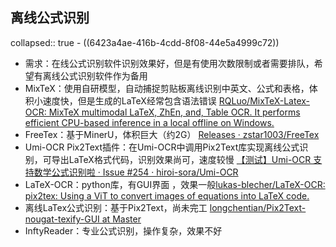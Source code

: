 ## 离线公式识别
collapsed:: true
	- ((6423a4ae-416b-4cdd-8f08-44e5a4999c72))
- 需求：在线公式识别软件识别效果好，但是有使用次数限制或者需要排队，希望有离线公式识别软件作为备用
- MixTeX：使用自研模型，自动捕捉剪贴板离线识别中英文、公式和表格，体积小速度快，但是生成的LaTeX经常包含语法错误 [RQLuo/MixTeX-Latex-OCR: MixTeX multimodal LaTeX, ZhEn, and, Table OCR. It performs efficient CPU-based inference in a local offline on Windows.](https://github.com/RQLuo/MixTeX-Latex-OCR)
- FreeTex：基于MinerU，体积巨大（约2G） [Releases · zstar1003/FreeTex](https://github.com/zstar1003/FreeTex)
- Umi-OCR Pix2Text插件：在Umi-OCR中调用Pix2Text库实现离线公式识别，可导出LaTeX格式代码，识别效果尚可，速度较慢 [【测试】Umi-OCR 支持数学公式识别啦 · Issue #254 · hiroi-sora/Umi-OCR](https://github.com/hiroi-sora/Umi-OCR/issues/254)
- LaTeX-OCR：python库，有GUI界面 ，效果一般[lukas-blecher/LaTeX-OCR: pix2tex: Using a ViT to convert images of equations into LaTeX code.](https://github.com/lukas-blecher/LaTeX-OCR)
- 离线LaTex公式识别：基于Pix2Text，尚未完工 [longchentian/Pix2Text-nougat-texify-GUI at Master](https://github.com/longchentian/Pix2Text-nougat-texify-GUI/tree/Master)
- InftyReader：专业公式识别，操作复杂，效果不好